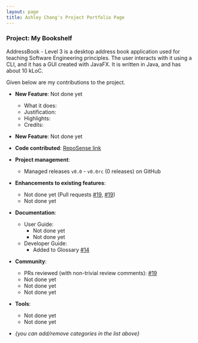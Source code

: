 ```yaml
---
layout: page
title: Ashley Chang's Project Portfolio Page
---
```


### Project: My Bookshelf

AddressBook - Level 3 is a desktop address book application used for teaching Software Engineering principles. The user interacts with it using a CLI, and it has a GUI created with JavaFX. It is written in Java, and has about 10 kLoC.

Given below are my contributions to the project.

* **New Feature**: Not done yet
  * What it does:
  * Justification:
  * Highlights:
  * Credits:

* **New Feature**: Not done yet

* **Code contributed**: [RepoSense link]()

* **Project management**:
  * Managed releases `v0.0` - `v0.0rc` (0 releases) on GitHub

* **Enhancements to existing features**:
  * Not done yet (Pull requests [\#19](), [\#19]())
  * Not done yet

* **Documentation**:
  * User Guide:
    * Not done yet
    * Not done yet
  * Developer Guide:
    * Added to Glossary [\#14]()

* **Community**:
  * PRs reviewed (with non-trivial review comments): [\#19]()
  * Not done yet
  * Not done yet
  * Not done yet

* **Tools**:
  * Not done yet
  * Not done yet

* _{you can add/remove categories in the list above}_

